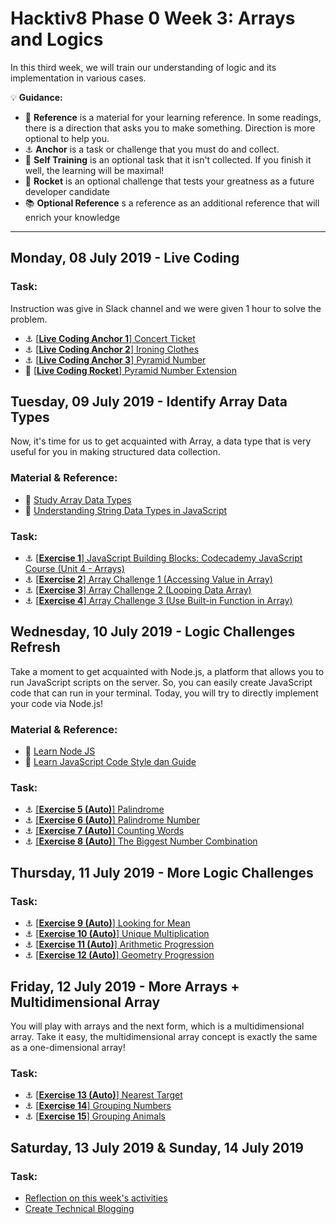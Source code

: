 # Hacktiv8 Phase 0 Week 3: Arrays and Logics

In this third week, we will train our understanding of logic and its implementation in various cases.

:bulb: **Guidance:**
- :notebook_with_decorative_cover: **Reference** is a material for your learning reference. In some readings, there is a direction that asks you to make something. Direction is more optional to help you.
- :anchor: **Anchor** is a task or challenge that you must do and collect.
- 💪 **Self Training** is an optional task that it isn't collected. If you finish it well, the learning will be maximal!
- :rocket: **Rocket** is an optional challenge that tests your greatness as a future developer candidate
- :books: **Optional Reference** s a reference as an additional reference that will enrich your knowledge
---

## Monday, 08 July 2019 - Live Coding

### Task:
Instruction was give in Slack channel and we were given 1 hour to solve the problem.
- :anchor:
[[**Live Coding Anchor 1**] Concert Ticket](https://github.com/andreassosilo/hacktiv8/blob/master/phase0/week3/livecoding-1.js)
- :anchor:
[[**Live Coding Anchor 2**] Ironing Clothes](https://github.com/andreassosilo/hacktiv8/blob/master/phase0/week3/livecoding-2.js)
- :anchor:
[[**Live Coding Anchor 3**] Pyramid Number](https://github.com/andreassosilo/hacktiv8/blob/master/phase0/week3/livecoding-3.js)
- :rocket:
[[**Live Coding Rocket**] Pyramid Number Extension](https://github.com/andreassosilo/hacktiv8/blob/master/phase0/week3/livecoding-4.js)

## Tuesday, 09 July 2019 - Identify Array Data Types  
Now, it's time for us to get acquainted with Array, a data type that is very useful for you in making structured data collection.

### Material & Reference:
- :notebook_with_decorative_cover: [Study Array Data Types](https://github.com/andreassosilo/phase-0-activities/blob/master/modules/js-array.md)
- :notebook_with_decorative_cover:
[Understanding String Data Types in JavaScript](https://github.com/andreassosilo/phase-0-activities/blob/master/modules/js-string-reference.md)

### Task:
- :anchor:
[[**Exercise 1**] JavaScript Building Blocks: Codecademy JavaScript Course (Unit 4 - Arrays)](https://www.codecademy.com/learn/learn-javascript)
- :anchor:
[[**Exercise 2**] Array Challenge 1 (Accessing Value in Array)](https://github.com/andreassosilo/hacktiv8/blob/master/phase0/week3/exercise-2.js)
- :anchor:
[[**Exercise 3**] Array Challenge 2 (Looping Data Array)](https://github.com/andreassosilo/hacktiv8/blob/master/phase0/week3/exercise-3.js)
- :anchor:
[[**Exercise 4**] Array Challenge 3 (Use Built-in Function in Array)](https://github.com/andreassosilo/hacktiv8/blob/master/phase0/week3/exercise-4.js)

## Wednesday, 10 July 2019 - Logic Challenges Refresh
Take a moment to get acquainted with Node.js, a platform that allows you to run JavaScript scripts on the server. So, you can easily create JavaScript code that can run in your terminal. Today, you will try to directly implement your code via Node.js!

### Material & Reference:
- :notebook_with_decorative_cover:
[Learn Node JS](https://github.com/andreassosilo/phase-0-activities/blob/master/modules/js-node.md)
- :notebook_with_decorative_cover: [Learn JavaScript Code Style dan Guide](https://github.com/andreassosilo/phase-0-activities/blob/master/modules/js-code-style.md)

### Task:
- :anchor:
[[**Exercise 5 (Auto)**] Palindrome](https://github.com/andreassosilo/hacktiv8/blob/master/phase0/week3/exercise-5.js)
- :anchor:
[[**Exercise 6 (Auto)**] Palindrome Number](https://github.com/andreassosilo/hacktiv8/blob/master/phase0/week3/exercise-6.js)
- :anchor:
[[**Exercise 7 (Auto)**] Counting Words](https://github.com/andreassosilo/hacktiv8/blob/master/phase0/week3/exercise-7.js)
- :anchor:
[[**Exercise 8 (Auto)**] The Biggest Number Combination](https://github.com/andreassosilo/hacktiv8/blob/master/phase0/week3/exercise-8.js)

## Thursday, 11 July 2019 - More Logic Challenges

### Task:
- :anchor:
[[**Exercise 9 (Auto)**] Looking for Mean](https://github.com/andreassosilo/hacktiv8/blob/master/phase0/week3/exercise-9.js)
- :anchor:
[[**Exercise 10 (Auto)**] Unique Multiplication](https://github.com/andreassosilo/hacktiv8/blob/master/phase0/week3/exercise-10.js)
- :anchor:
[[**Exercise 11 (Auto)**] Arithmetic Progression](https://github.com/andreassosilo/hacktiv8/blob/master/phase0/week3/exercise-11.js)
- :anchor:
[[**Exercise 12 (Auto)**] Geometry Progression](https://github.com/andreassosilo/hacktiv8/blob/master/phase0/week3/exercise-12.js)

## Friday, 12 July 2019 - More Arrays + Multidimensional Array
You will play with arrays and the next form, which is a multidimensional array. Take it easy, the multidimensional array concept is exactly the same as a one-dimensional array!

### Task:
- :anchor:
[[**Exercise 13 (Auto)**] Nearest Target](https://github.com/andreassosilo/hacktiv8/blob/master/phase0/week3/exercise-13.js)
- :anchor:
[[**Exercise 14**] Grouping Numbers](https://github.com/andreassosilo/hacktiv8/blob/master/phase0/week3/exercise-14.js)
- :anchor:
[[**Exercise 15**] Grouping Animals](https://github.com/andreassosilo/hacktiv8/blob/master/phase0/week3/exercise-15.js)

## Saturday, 13 July 2019 & Sunday, 14 July 2019

### Task:
-  [Reflection on this week's activities](https://github.com/andreassosilo/phase-0-activities/blob/master/modules/reflection.md)
-  [Create Technical Blogging](https://github.com/andreassosilo/hacktiv8/edit/master/phase0/week3/README.md)
